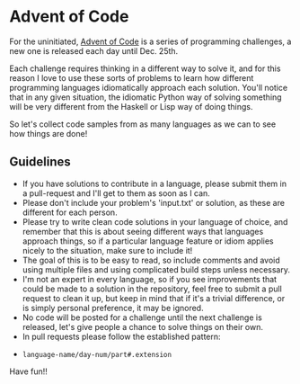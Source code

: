 Advent of Code
==============

For the uninitiated, [Advent of Code](http://adventofcode.com/) is a series of
programming challenges, a new one is released each day until Dec. 25th.

Each challenge requires thinking in a different way to solve it, and for this
reason I love to use these sorts of problems to learn how different programming
languages idiomatically approach each solution. You'll notice that in any given
situation, the idiomatic Python way of solving something will be very different
from the Haskell or Lisp way of doing things.

So let's collect code samples from as many languages as we can to see how things
are done!

Guidelines
----------

-   If you have solutions to contribute in a language, please submit them in a
    pull-request and I'll get to them as soon as I can.
-   Please don't include your problem's 'input.txt' or solution, as these are
    different for each person.
-   Please try to write clean code solutions in your language of choice, and
    remember that this is about seeing different ways that languages approach
    things, so if a particular language feature or idiom applies nicely to the
    situation, make sure to include it!
-   The goal of this is to be easy to read, so include comments and avoid using
    multiple files and using complicated build steps unless necessary.
-   I'm not an expert in every language, so if you see improvements that could
    be made to a solution in the repository, feel free to submit a pull request
    to clean it up, but keep in mind that if it's a trivial difference, or is
    simply personal preference, it may be ignored.
-   No code will be posted for a challenge until the next challenge is
    released, let's give people a chance to solve things on their own.
-   In pull requests please follow the established pattern:
  +  `language-name/day-num/part#.extension`

Have fun!!
